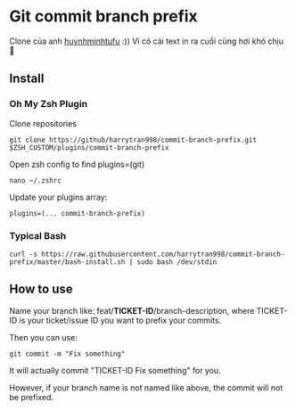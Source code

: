 # Git commit branch prefix

Clone của anh [huynhminhtufu](https://github.com/huynhminhtufu/commit-branch-prefix) :)) Vì có cái text in ra cuối cùng hơi khó chịu 👻

## Install

### Oh My Zsh Plugin

Clone repositories

```
git clone https://github/harrytran998/commit-branch-prefix.git $ZSH_CUSTOM/plugins/commit-branch-prefix
```

Open zsh config to find plugins=(git)

```
nano ~/.zshrc
```

Update your plugins array:

```
plugins=(... commit-branch-prefix)
```

### Typical Bash

```
curl -s https://raw.githubusercontent.com/harrytran998/commit-branch-prefix/master/bash-install.sh | sudo bash /dev/stdin
```

## How to use

Name your branch like: feat/**TICKET-ID**/branch-description, where TICKET-ID is your ticket/issue ID you want to prefix your commits.

Then you can use:

```
git commit -m "Fix something"
```

It will actually commit "TICKET-ID Fix something" for you.

However, if your branch name is not named like above, the commit will not be prefixed.
